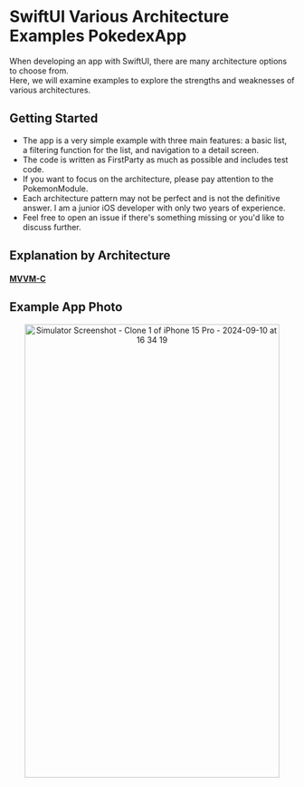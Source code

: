 # SwiftUI Various Architecture Examples PokedexApp
When developing an app with SwiftUI, there are many architecture options to choose from.     
Here, we will examine examples to explore the strengths and weaknesses of various architectures.    

## Getting Started
- The app is a very simple example with three main features: a basic list,     
a filtering function for the list, and navigation to a detail screen.     
- The code is written as FirstParty as much as possible and includes test code.
- If you want to focus on the architecture, please pay attention to the PokemonModule.
- Each architecture pattern may not be perfect and is not the definitive answer. I am a junior iOS developer with only two years of experience.
- Feel free to open an issue if there's something missing or you'd like to discuss further.

## Explanation by Architecture
#### [MVVM-C](https://github.com/DeokHo98/SwiftUI-Various-Architecture-Examples-PokedexApp/tree/main/PokemonDex-MVVM)


## Example App Photo
<p align="center">
  <img src="https://github.com/user-attachments/assets/d1eb833a-0735-4473-8504-b105fce2cc7a" width="450" height="800" alt="Simulator Screenshot - Clone 1 of iPhone 15 Pro - 2024-09-10 at 16 34 19">
</p>




